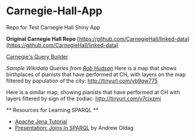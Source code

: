 # Carnegie-Hall-App
Repo for Test Carnegie Hall Shiny App

**Original Carnegie Hall Repo** [https://github.com/CarnegieHall/linked-data](https://github.com/CarnegieHall/linked-data)

[Carnegie's Query Builder](http://data.carnegiehall.org/sparql/#?query=SELECT%20*%20WHERE%20%7B%0A%20%20%3Fsubject%20%3Fproperty%20%3Fobject%0A%7D%20LIMIT%20100&writer=browse)

*Sample Wikidata Queries from [Rob Hudson](https://github.com/robertmhudson)* 
Here is a map that shows birthplaces of pianists that have performed at CH, with layers on the map filtered by population of the city:
http://tinyurl.com/yb9qw775
 
Here is a similar map, showing pianists that have performed at CH with layers filtered by sign of the zodiac:
http://tinyurl.com/y7cjxzmj

** Resources for Learning SPARQL **

* [Apache Jena Tutorial](https://jena.apache.org/tutorials/sparql_basic_patterns.html)
* [Presentation: Joins in SPARQL](http://www.cs.utexas.edu/~cannata/cs345/New%20Class%20Notes/15%20JoinsinSPARQL%20(3).pdf) by Andrew Oldag

